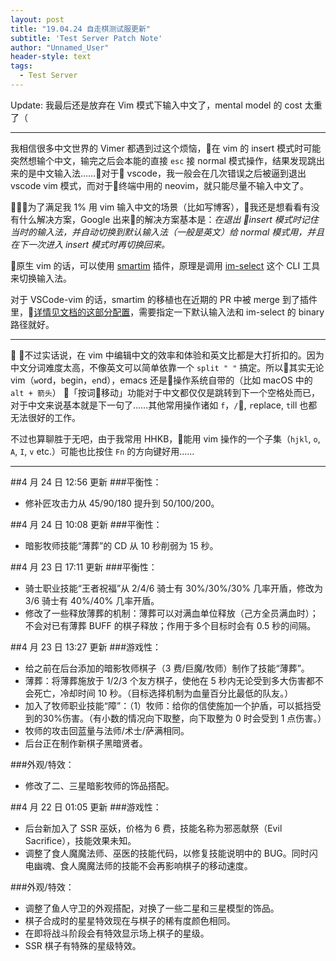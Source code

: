 ```yaml
---
layout: post
title: "19.04.24 自走棋测试服更新"
subtitle: 'Test Server Patch Note'
author: "Unnamed_User"
header-style: text
tags:
  - Test Server
---
```


Update: 我最后还是放弃在 Vim 模式下输入中文了，mental model 的 cost 太重了（

---

我相信很多中文世界的 Vimer 都遇到过这个烦恼，在 vim 的 insert 模式时可能突然想输个中文，输完之后会本能的直接 `esc` 接 normal 模式操作，结果发现跳出来的是中文输入法……对于 vscode，我一般会在几次错误之后被逼到退出 vscode vim 模式，而对于终端中用的 neovim，就只能尽量不输入中文了。

为了满足我 1% 用 vim 输入中文的场景（比如写博客），我还是想看看有没有什么解决方案，Google 出来的解决方案基本是：*在退出 insert 模式时记住当时的输入法，并自动切换到默认输入法（一般是英文）给 normal 模式用，并且在下一次进入 insert 模式时再切换回来。*

原生 vim 的话，可以使用 [smartim](https://github.com/ybian/smartim) 插件，原理是调用 [im-select](https://github.com/daipeihust/im-select) 这个 CLI 工具来切换输入法。

对于 VSCode-vim 的话，smartim 的移植也在近期的 PR 中被 merge 到了插件里，[详情见文档的这部分配置]( https://github.com/VSCodeVim/Vim#use-im-select)，需要指定一下默认输入法和 im-select 的 binary 路径就好。

---

不过实话说，在 vim 中编辑中文的效率和体验和英文比都是大打折扣的。因为中文分词难度太高，不像英文可以简单依靠一个 `split " "` 搞定。所以其实无论 vim（`w`ord，`b`egin，`e`nd），emacs 还是操作系统自带的（比如 macOS 中的 `alt + 箭头`） 「按词移动」功能对于中文都仅仅是跳转到下一个空格处而已，对于中文来说基本就是下一句了……其他常用操作诸如 `f`，`/`, `r`eplace, `t`ill 也都无法很好的工作。

不过也算聊胜于无吧，由于我常用 HHKB，能用 vim 操作的一个子集（`hjkl`, `o`, `A`, `I`, `v` etc.）可能也比按住 `Fn` 的方向键好用……

---

##4 月 24 日 12:56 更新
###平衡性：
- 修补匠攻击力从 45/90/180 提升到 50/100/200。


##4 月 24 日 10:08 更新
###平衡性：
- 暗影牧师技能“薄葬”的 CD 从 10 秒削弱为 15 秒。


##4 月 23 日 17:11 更新
###平衡性：
- 骑士职业技能“王者祝福”从 2/4/6 骑士有 30%/30%/30% 几率开盾，修改为 3/6 骑士有 40%/40% 几率开盾。
- 修改了一些释放薄葬的机制：薄葬可以对满血单位释放（己方全员满血时）；不会对已有薄葬 BUFF 的棋子释放；作用于多个目标时会有 0.5 秒的间隔。


##4 月 23 日 13:27 更新
###游戏性：
- 给之前在后台添加的暗影牧师棋子（3 费/巨魔/牧师）制作了技能“薄葬”。
- 薄葬：将薄葬施放于 1/2/3 个友方棋子，使他在 5 秒内无论受到多大伤害都不会死亡，冷却时间 10 秒。（目标选择机制为血量百分比最低的队友。）
- 加入了牧师职业技能“障”：（1）牧师：给你的信使施加一个护盾，可以抵挡受到的30%伤害。（有小数的情况向下取整，向下取整为 0 时会受到 1 点伤害。）
- 牧师的攻击回蓝量与法师/术士/萨满相同。
- 后台正在制作新棋子黑暗贤者。

###外观/特效：
- 修改了二、三星暗影牧师的饰品搭配。


##4 月 22 日 01:05 更新
###游戏性：
- 后台新加入了 SSR 巫妖，价格为 6 费，技能名称为邪恶献祭（Evil Sacrifice），技能效果未知。
- 调整了食人魔魔法师、巫医的技能代码，以修复技能说明中的 BUG。同时闪电幽魂、食人魔魔法师的技能不会再影响棋子的移动速度。

###外观/特效：
- 调整了鱼人守卫的外观搭配，对换了一些二星和三星模型的饰品。
- 棋子合成时的星星特效现在与棋子的稀有度颜色相同。
- 在即将战斗阶段会有特效显示场上棋子的星级。
- SSR 棋子有特殊的星级特效。